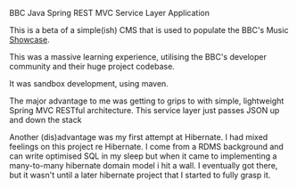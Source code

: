 BBC Java Spring REST MVC Service Layer Application

This is a beta of a simple(ish) CMS that is used to populate the BBC's Music [Showcase](http://www.bbc.co.uk/music/showcase).

This was a massive learning experience, utilising the BBC's developer community and their huge project codebase.

It was sandbox development, using maven.

The major advantage to me was getting to grips to with simple, lightweight Spring MVC RESTful architecture.
This service layer just passes JSON up and down the stack

Another (dis)advantage was my first attempt at Hibernate. I had mixed feelings on this project re Hibernate. 
I come from a RDMS background and can write optimised SQL in my sleep but when it came to implementing a many-to-many hibernate 
domain model i hit a wall.
I eventually got there, but it wasn't until a later hibernate project that I started to fully grasp it.

